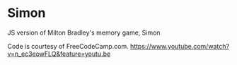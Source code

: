 # Simon
JS version of Milton Bradley's memory game, Simon

Code is courtesy of FreeCodeCamp.com.
https://www.youtube.com/watch?v=n_ec3eowFLQ&feature=youtu.be

